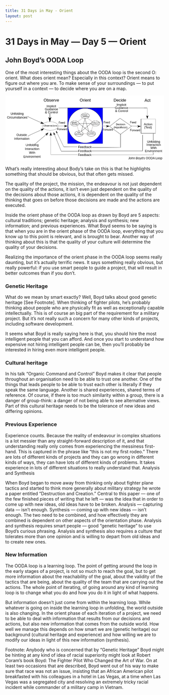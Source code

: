 ```yaml
---
title: 31 Days in May - Orient
layout: post
---
```


# 31 Days in May — Day 5 — Orient

## John Boyd’s OODA Loop

One of the most interesting things about the OODA loop is the second O: orient. What does orient mean? Especially in this context? Orient means to figure out where you are. To make sense of your surroundings — to put yourself in a context — to decide where you are on a map.

![The OODA Loop](/assets/OODA.Boyd.svg.png)

What’s really interesting about Body’s take on this is that he highlights something that should be obvious, but that often gets missed.

The quality of the project, the mission, the endeavour is not just dependent on the quality of the actions, it isn’t even just dependent on the quality of the decisions about those actions, it is dependent on the quality of the thinking that goes on before those decisions are made and the actions are executed.

Inside the orient phase of the OODA loop as drawn by Boyd are 5 aspects: cultural traditions; genetic heritage; analysis and synthesis; new information; and previous experiences. What Boyd seems to be saying is that when you are in the orient phase of the OODA loop, everything that you know up to this point is relevant, and is brought to bear. Another way of thinking about this is that the quality of your culture will determine the quality of your decisions.

Realizing the importance of the orient phase in the OODA loop seems really daunting, but it’s actually terrific news. It says something really obvious, but really powerful: if you use smart people to guide a project, that will result in better outcomes than if you don’t.
### Genetic Heritage

What do we mean by smart exactly? Well, Boyd talks about good genetic heritage [See Footnote]. When thinking of fighter pilots, he’s probably thinking about people who are physically fit as well as exceptionally capable intellectually. This is of course an big part of the requirement for a military project. But it’s not really such a concern for many other kinds of projects, including software development.

It seems what Boyd is really saying here is that, you should hire the most intelligent people that you can afford. And once you start to understand how expensive not hiring intelligent people can be, then you’ll probably be interested in hiring even more intelligent people.

### Cultural heritage

In his talk “Organic Command and Control” Boyd makes it clear that people throughout an organisation need to be able to trust one another. One of the things that leads people to be able to trust each other is literally if they speak the same language. Another is shared experiences, shared terms of reference. Of course, if there is too much similarity within a group, there is a danger of group-think: a danger of not being able to see alternative views. Part of this cultural heritage needs to be the tolerance of new ideas and differing opinions.

### Previous Experience

Experience counts. Because the reality of endeavour in complex situations is a lot messier than any straight-forward description of it, and that understanding really only comes from experiencing the messiness first-hand. This is captured in the phrase like “this is not my first rodeo.” There are lots of different kinds of projects and they can go wrong in different kinds of ways, they can have lots of different kinds of problems. It takes experience in lots of different situations to really understand that.
Analysis and Synthesis

When Boyd began to move away from thinking only about fighter plane tactics and started to think more generally about military strategy he wrote a paper entitled “Destruction and Creation.” Central to this paper — one of the few finished pieces of writing that he left — was the idea that in order to come up with new ideas, old ideas have to be broken. Analysis — capturing data — isn’t enough. Synthesis — coming up with new ideas — isn’t enough. The two need to be combined, and how effectively they are combined is dependent on other aspects of the orientation phase. Analysis and synthesis requires smart people — good “genetic heritage” to use Boyd’s curious phrasing. Analysis and synthesis also requires a culture that tolerates more than one opinion and is willing to depart from old ideas and to create new ones.

### New Information

The OODA loop is a learning loop. The point of getting around the loop in the early stages of a project, is not so much to reach the goal, but to get more information about the reachability of the goal, about the validity of the tactics that are being, about the quality of the team that are carrying out the actions. The whole point of iterating, of going around any kind of learning loop is to change what you do and how you do it in light of what happens.

But information doesn’t just come from within the learning loop. While whatever is going on inside the learning loop in unfolding, the world outside is also changing. In the orient phase of each iteration of a project, we need to be able to deal with information that results from our decisions and actions, but also new information that comes from the outside world. How well we manage this depends on how smart we are (genetic heritage) our background (cultural heritage and experience) and how willing we are to modify our ideas in light of this new information (synthesis).

Footnote: Anybody who is concerned that by “Genetic Heritage” Boyd might be hinting at any kind of idea of racial superiority might look at Robert Coram’s book Boyd: The Fighter Pilot Who Changed the Art of War. On at least two occasions that are described, Boyd went out of his way to make sure that race was not an issue, insisting that an African American pilot breakfasted with his colleagues in a hotel in Las Vegas, at a time when Las Vegas was a segregated city and resolving an extremely tricky racial incident while commander of a military camp in Vietnam.
